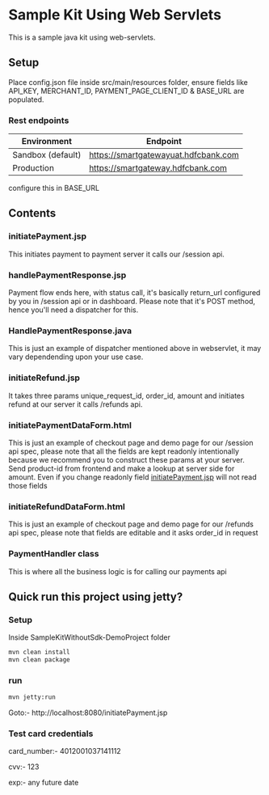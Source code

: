 # Sample Kit Using Web Servlets
This is a sample java kit using web-servlets.

## Setup
Place config.json file inside src/main/resources folder, ensure fields like API_KEY, MERCHANT_ID, PAYMENT_PAGE_CLIENT_ID & BASE_URL are populated.

### Rest endpoints
| Environment       | Endpoint                             |
|-------------------|--------------------------------------|
| Sandbox (default) | https://smartgatewayuat.hdfcbank.com |
| Production        | 	https://smartgateway.hdfcbank.com   |
configure this in BASE_URL

## Contents
### initiatePayment.jsp
This initiates payment to payment server it calls our /session api.

### handlePaymentResponse.jsp
Payment flow ends here, with status call, it's basically return_url configured by you in /session api or in dashboard. Please note that
it's POST method, hence you'll need a dispatcher for this.

### HandlePaymentResponse.java
This is just an example of dispatcher mentioned above in webservlet, it may vary dependending upon your use case.

### initiateRefund.jsp
It takes three params unique_request_id, order_id, amount and initiates refund at our server it calls /refunds api.

### initiatePaymentDataForm.html
This is just an example of checkout page and demo page for our /session api spec, please note that all the fields are kept readonly intentionally because we
recommend you to construct these params at your server. Send product-id from frontend and make a lookup at server side for amount.
Even if you change readonly field [initiatePayment.jsp](#initiatePayment.jsp) will not read those fields

### initiateRefundDataForm.html
This is just an example of checkout page and demo page for our /refunds api spec, please note that fields are editable and it asks order_id in request

### PaymentHandler class
This is where all the business logic is for calling our payments api

## Quick run this project using jetty?
### Setup
<!-- block:start:run-server -->
Inside SampleKitWithoutSdk-DemoProject folder
```bash
mvn clean install
mvn clean package
```
### run
```bash
mvn jetty:run
```
Goto:- http://localhost:8080/initiatePayment.jsp
<!-- block:end:run-server -->
### Test card credentials
card_number:- 4012001037141112

cvv:- 123

exp:- any future date